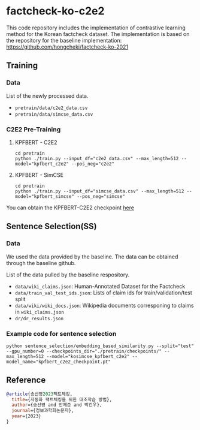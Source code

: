 # factcheck-ko-c2e2

This code repository includes the implementation of contrastive learning method for the Korean factcheck dataset.
The implementation is based on the repository for the baseline implementation: https://github.com/hongcheki/factcheck-ko-2021


## Training

### Data
List of the newly processed data.
- `pretrain/data/c2e2_data.csv`  
- `pretrain/data/simcse_data.csv`  


### C2E2 Pre-Training
1. KPFBERT - C2E2
    ```
    cd pretrain
    python ./train.py --input_df="c2e2_data.csv" --max_length=512 --model="kpfbert_c2e2" --pos_neg="c2e2"
    ```
2. KPFBERT - SimCSE
    ```
    cd pretrain
    python ./train.py --input_df="simcse_data.csv" --max_length=512 --model="kpfbert_simcse" --pos_neg="simcse"
    ```

You can obtain the KPFBERT-C2E2 checkpoint [here](https://drive.google.com/drive/folders/1zGH8MyC1K6tsbSHh24gEUPwXBThWIEmk?usp=sharing)


## Sentence Selection(SS)

### Data
We used the data provided by the baseline.
The data can be obtained through the baseline github.

List of the data pulled by the baseline respository.
- `data/wiki_claims.json`: Human-Annotated Dataset for the Factcheck
- `data/train_val_test_ids.json`: Lists of claim ids for train/validation/test split
- `data/wiki/wiki_docs.json`: Wikipedia documents corresponing to claims in `wiki_claims.json`
- `dr/dr_results.json`


### Example code for sentence selection
```
python sentence_selection/embedding_based_similarity.py --split="test" --gpu_number=0 --checkpoints_dir="./pretrain/checkpoints/" --max_length=512 --model="kosimcse_kpfbert_c2e2" --model_name="kpfbert_c2e2_checkpoint.pt"
```

## Reference

```bibtex
@article{송선영2023팩트체킹,
  title={자동화 팩트체킹을 위한 대조학습 방법},
  author={송선영 and 안제준 and 박건우},
  journal={정보과학회논문지},
  year={2023}
}
```
